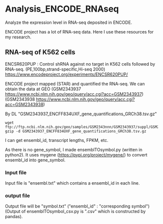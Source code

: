 # Analysis_ENCODE_RNAseq
Analyze the expression level in RNA-seq deposited in ENCODE.  

ENCODE project has a lot of RNA-seq data. Here I use these resources for my research.

## RNA-seq of K562 cells
ENCSR620PUP : Control shRNA against no target in K562 cells followed by RNA-seq. (PE,100bp,strand-specific,Hi-seq 2000)
https://www.encodeproject.org/experiments/ENCSR620PUP/

ENCODE project mapped (STAR) and quantified the RNA-seq. We can obtain the data at GEO
(GSM2343937 https://www.ncbi.nlm.nih.gov/geo/query/acc.cgi?acc=GSM2343937)
(GSM2343938	https://www.ncbi.nlm.nih.gov/geo/query/acc.cgi?acc=GSM2343938)

By DL "GSM2343937_ENCFF834UXF_gene_quantifications_GRCh38.tsv.gz"
```
wget ftp://ftp.ncbi.nlm.nih.gov/geo/samples/GSM2343nnn/GSM2343937/suppl/GSM2343937_ENCFF834UXF_gene_quantifications_GRCh38.tsv.gz
gzip -d GSM2343937_ENCFF834UXF_gene_quantifications_GRCh38.tsv.gz
```
I can get ensembl_id, transcript lengths, FPKM, etc.

As there is no gene_symbol, I made ensemblTOsymbol.py (written in python2).
It uses mygene (https://pypi.org/project/mygene/) to convert ensembl_id into gene_symbol.

### Input file
Input file is "ensembl.txt" which contains a ensembl_id in each line.

### output file
Output file will be "symbol.txt" ("ensembl_id" : "corresponding symbol")
(Output of ensemblTOsymbol_csv.py is ".csv" which is constructed by pandas).
